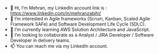 - 👋 Hi, I’m Mehran, my LinkedIn account link is : https://www.linkedin.com/in/mehranzabihi/
- 👀 I’m interested in Agile frameworks (Scrum, Kanban, Scaled Agile Framework SAFe) and Software Development Life Cycle (SDLC).
- 🌱 I’m currently learning AWS Solution Architecture and JavaScript.
- 💞️ I’m looking to collaborate as a Analyst / JIRA Developer / Software Developer in delivery teams.
- 📫 You can reach me via my LinkedIn account.

<!---
mehranzbh/mehranzbh is a ✨ special ✨ repository because its `README.md` (this file) appears on your GitHub profile.
You can click the Preview link to take a look at your changes.
--->
